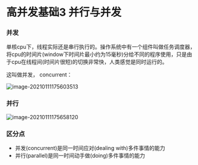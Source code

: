 # 高并发基础3 并行与并发



### 并发

单核cpu下，线程实际还是串行执行的。操作系统中有一个组件叫做任务调度器，将cpu的时间片(window下时间片最小约为15毫秒)分给不同的程序使用，只是由于cpu在线程间(时间片很短)的切换非常快，人类感觉是同时运行的。

这叫做并发， concurrent：

![image-20210111175603513](C:\Users\Auraros\AppData\Roaming\Typora\typora-user-images\image-20210111175603513.png)



### 并行

![image-20210111175658120](C:\Users\Auraros\AppData\Roaming\Typora\typora-user-images\image-20210111175658120.png)





### 区分点

- 并发(concurrent)是同一时间应对(dealing with)多件事情的能力
- 并行(parallel)是同一时间动手做(doing)多件事情的能力